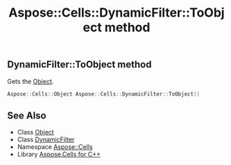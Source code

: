 ﻿---
title: Aspose::Cells::DynamicFilter::ToObject method
linktitle: ToObject
second_title: Aspose.Cells for C++ API Reference
description: 'Aspose::Cells::DynamicFilter::ToObject method. Gets the Object in C++.'
type: docs
weight: 600
url: /cpp/aspose.cells/dynamicfilter/toobject/
---
## DynamicFilter::ToObject method


Gets the [Object](../../object/).

```cpp
Aspose::Cells::Object Aspose::Cells::DynamicFilter::ToObject()
```

## See Also

* Class [Object](../../object/)
* Class [DynamicFilter](../)
* Namespace [Aspose::Cells](../../)
* Library [Aspose.Cells for C++](../../../)
